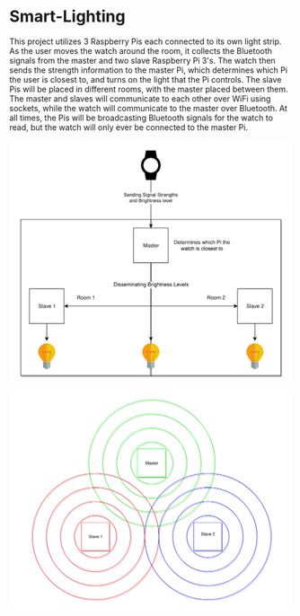 # Smart-Lighting

This project utilizes 3 Raspberry Pis each connected to its own light strip. As the user moves the watch around the room, it collects the Bluetooth signals from the master and two slave Raspberry Pi 3's. The watch then sends the strength information to the master Pi, which determines which Pi the user is closest to, and turns on the light that the Pi controls. The slave Pis will be placed in different rooms, with the master placed between them. The master and slaves will communicate to each other over WiFi using sockets, while the watch will communicate to the master over Bluetooth. At all times, the Pis will be broadcasting Bluetooth signals for the watch to read, but the watch will only ever be connected to the 
master Pi.

![Screenshot_20190409_133548](Screenshot_20190409_133548.png)

![Screenshot_20190409_133548](Screenshot_20190409_133649.png)
